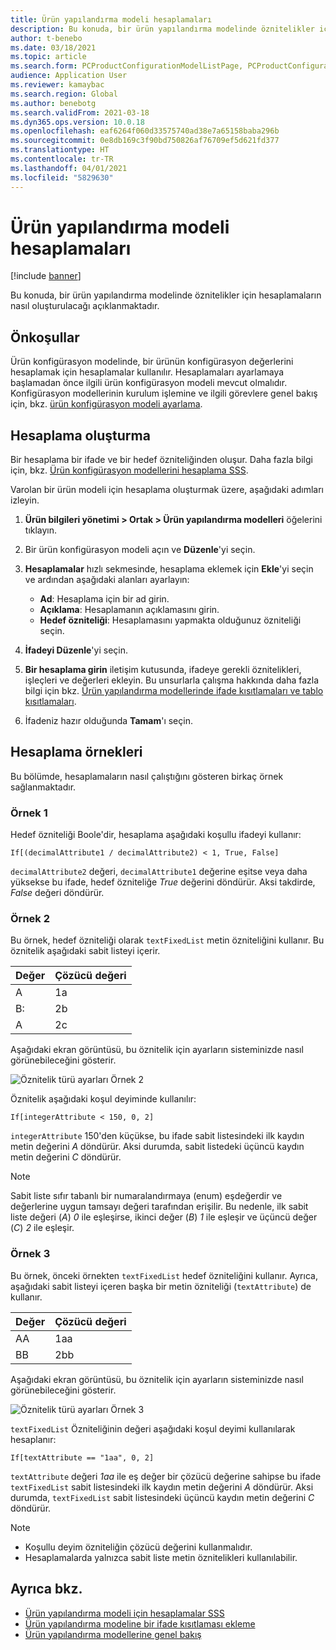 ```yaml
---
title: Ürün yapılandırma modeli hesaplamaları
description: Bu konuda, bir ürün yapılandırma modelinde öznitelikler için hesaplamaların nasıl oluşturulacağı açıklanmaktadır
author: t-benebo
ms.date: 03/18/2021
ms.topic: article
ms.search.form: PCProductConfigurationModelListPage, PCProductConfigurationModelDetails
audience: Application User
ms.reviewer: kamaybac
ms.search.region: Global
ms.author: benebotg
ms.search.validFrom: 2021-03-18
ms.dyn365.ops.version: 10.0.18
ms.openlocfilehash: eaf6264f060d33575740ad38e7a65158baba296b
ms.sourcegitcommit: 0e8db169c3f90bd750826af76709ef5d621fd377
ms.translationtype: HT
ms.contentlocale: tr-TR
ms.lasthandoff: 04/01/2021
ms.locfileid: "5829630"
---
```

# <a name="product-configuration-model-calculations"></a>Ürün yapılandırma modeli hesaplamaları

[!include [banner](../includes/banner.md)]

Bu konuda, bir ürün yapılandırma modelinde öznitelikler için hesaplamaların nasıl oluşturulacağı açıklanmaktadır.

## <a name="prerequisites"></a>Önkoşullar

Ürün konfigürasyon modelinde, bir ürünün konfigürasyon değerlerini hesaplamak için hesaplamalar kullanılır. Hesaplamaları ayarlamaya başlamadan önce ilgili ürün konfigürasyon modeli mevcut olmalıdır. Konfigürasyon modellerinin kurulum işlemine ve ilgili görevlere genel bakış için, bkz. [ürün konfigürasyon modeli ayarlama](set-up-maintain-product-configuration-model.md).

## <a name="create-a-calculation"></a>Hesaplama oluşturma

Bir hesaplama bir ifade ve bir hedef özniteliğinden oluşur. Daha fazla bilgi için, bkz. [Ürün konfigürasyon modellerini hesaplama SSS](calculate-product-configuration-models.md).

Varolan bir ürün modeli için hesaplama oluşturmak üzere, aşağıdaki adımları izleyin.

1. **Ürün bilgileri yönetimi \> Ortak \> Ürün yapılandırma modelleri** öğelerini tıklayın.
1. Bir ürün konfigürasyon modeli açın ve **Düzenle**'yi seçin.
1. **Hesaplamalar** hızlı sekmesinde, hesaplama eklemek için **Ekle**'yi seçin ve ardından aşağıdaki alanları ayarlayın:

    - **Ad**: Hesaplama için bir ad girin.
    - **Açıklama**: Hesaplamanın açıklamasını girin.
    - **Hedef özniteliği**: Hesaplamasını yapmakta olduğunuz özniteliği seçin.

1. **İfadeyi Düzenle**'yi seçin.
1. **Bir hesaplama girin** iletişim kutusunda, ifadeye gerekli öznitelikleri, işleçleri ve değerleri ekleyin. Bu unsurlarla çalışma hakkında daha fazla bilgi için bkz. [Ürün yapılandırma modellerinde ifade kısıtlamaları ve tablo kısıtlamaları](expression-constraints-table-constraints-product-configuration-models.md).
1. İfadeniz hazır olduğunda **Tamam**'ı seçin.

## <a name="calculation-examples"></a>Hesaplama örnekleri

Bu bölümde, hesaplamaların nasıl çalıştığını gösteren birkaç örnek sağlanmaktadır.

### <a name="example-1"></a>Örnek 1

Hedef özniteliği Boole'dir, hesaplama aşağıdaki koşullu ifadeyi kullanır:

`If[(decimalAttribute1 / decimalAttribute2) < 1, True, False]`

`decimalAttribute2` değeri, `decimalAttribute1` değerine eşitse veya daha yüksekse bu ifade, hedef özniteliğe *True* değerini döndürür. Aksi takdirde, *False* değeri döndürür.

### <a name="example-2"></a>Örnek 2

Bu örnek, hedef özniteliği olarak `textFixedList` metin özniteliğini kullanır. Bu öznitelik aşağıdaki sabit listeyi içerir.

| Değer | Çözücü değeri |
|---|---|
| A | 1a |
| B: | 2b |
| A | 2c |

Aşağıdaki ekran görüntüsü, bu öznitelik için ayarların sisteminizde nasıl görünebileceğini gösterir.

![Öznitelik türü ayarları Örnek 2](media/model-calculations-example2.png "Öznitelik türü ayarları Örnek 2")

Öznitelik aşağıdaki koşul deyiminde kullanılır:

`If[integerAttribute < 150, 0, 2]`

`integerAttribute` 150'den küçükse, bu ifade sabit listesindeki ilk kaydın metin değerini *A* döndürür. Aksi durumda, sabit listedeki üçüncü kaydın metin değerini *C* döndürür.

> [!NOTE]
> Sabit liste sıfır tabanlı bir numaralandırmaya (enum) eşdeğerdir ve değerlerine uygun tamsayı değeri tarafından erişilir. Bu nedenle, ilk sabit liste değeri (*A*) *0* ile eşleşirse, ikinci değer (*B*) *1* ile eşleşir ve üçüncü değer (*C*) *2* ile eşleşir.

### <a name="example-3"></a>Örnek 3

Bu örnek, önceki örnekten `textFixedList` hedef özniteliğini kullanır. Ayrıca, aşağıdaki sabit listeyi içeren başka bir metin özniteliği (`textAttribute`) de kullanır.

| Değer | Çözücü değeri |
|---|---|
| AA | 1aa |
| BB | 2bb |

Aşağıdaki ekran görüntüsü, bu öznitelik için ayarların sisteminizde nasıl görünebileceğini gösterir.

![Öznitelik türü ayarları Örnek 3](media/model-calculations-example3.png "Öznitelik türü ayarları Örnek 3")

`textFixedList` Özniteliğinin değeri aşağıdaki koşul deyimi kullanılarak hesaplanır:

`If[textAttribute == "1aa", 0, 2]`

`textAttribute` değeri *1aa* ile eş değer bir çözücü değerine sahipse bu ifade `textFixedList` sabit listesindeki ilk kaydın metin değerini *A* döndürür. Aksi durumda, `textFixedList` sabit listesindeki üçüncü kaydın metin değerini *C* döndürür.

> [!NOTE]
> - Koşullu deyim özniteliğin çözücü değerini kullanmalıdır.
> - Hesaplamalarda yalnızca sabit liste metin öznitelikleri kullanılabilir.

## <a name="see-also"></a>Ayrıca bkz.

- [Ürün yapılandırma modeli için hesaplamalar SSS](calculate-product-configuration-models.md)
- [Ürün yapılandırma modeline bir ifade kısıtlaması ekleme](tasks/add-expression-constraint-product-configuration-model.md)
- [Ürün yapılandırma modellerine genel bakış](product-configuration-models.md)
